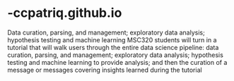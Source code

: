# -ccpatriq.github.io
Data curation, parsing, and management; exploratory data analysis; hypothesis testing and machine learning
MSC320 students will turn in a tutorial that will walk users through the entire data science pipeline: data 
curation, parsing, and management; exploratory data analysis; hypothesis testing and machine learning to provide
analysis; and then the curation of a message or messages covering insights learned during the tutorial
